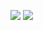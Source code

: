 
![](https://github.com/RSL2003/stats/blob/master/generated/overview.svg)
![](https://github.com/RSL2003/stats/blob/master/generated/languages.svg)
